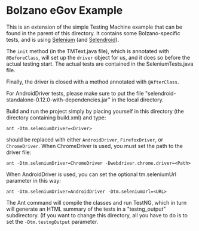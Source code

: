 Bolzano eGov Example
====================

This is an extension of the simple Testing Machine example that can be found in the parent of this directory. It contains some Bolzano-specific tests, and is using [Selenium](http://www.seleniumhq.org/) (and [Selendroid](http://selendroid.io/)).

The <code>init</code> method (in the TMText.java file), which is annotated with <code>@BeforeClass</code>, will set up the <code>driver</code> object for us, and it does so before the actual testing start. The actual tests are contained in the SeleniumTests.java file.

Finally, the driver is closed with a method annotated with <code>@AfterClass</code>.

For AndroidDriver tests, please make sure to put the file "selendroid-standalone-0.12.0-with-dependencies.jar" in the local directory.

Build and run the project simply by placing yourself in this directory (the directory containing build.xml) and type:

    ant -Dtm.seleniumDriver=<Driver>

<Driver> should be replaced with either <code>AndroidDriver</code>, <code>FirefoxDriver</code>, or <code>ChromeDriver</code>. When ChromeDriver is used, you must set the path to the driver file:

    ant -Dtm.seleniumDriver=ChromeDriver -Dwebdriver.chrome.driver=<Path>

When AndroidDriver is used, you can set the optional tm.seleniumUrl parameter in this way:

    ant -Dtm.seleniumDriver=AndroidDriver -Dtm.seleniumUrl=<URL>

The Ant command will compile the classes and run TestNG, which in turn will generate an HTML summary of the tests in a "testng_output" subdirectory. (If you want to change this directory, all you have to do is to set the <code>-Dtm.testngOutput</code> parameter.

